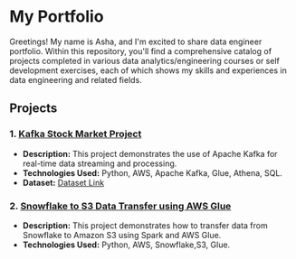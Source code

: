 # My Portfolio
Greetings! My name is Asha, and I'm excited to share data engineer portfolio. Within this repository, you'll find a comprehensive catalog of projects completed in various data analytics/engineering courses or self development exercises, each of which shows my skills and experiences in data engineering and related fields.

## Projects

### 1. [Kafka Stock Market Project](https://github.com/AshaRavilla/stock-market-kafka-data-engineering-project)
- **Description:** This project demonstrates the use of Apache Kafka for real-time data streaming and processing.
- **Technologies Used:** Python, AWS, Apache Kafka, Glue, Athena, SQL.
- **Dataset:** [Dataset Link](https://github.com/AshaRavilla/stock-market-kafka-data-engineering-project/blob/main/indexProcessed.csv)

### 2. [Snowflake to S3 Data Transfer using AWS Glue](https://github.com/AshaRavilla/snowflake-to-s3-data-transfer)
- **Description:** This project demonstrates how to transfer data from Snowflake to Amazon S3 using Spark and AWS Glue.
- **Technologies Used:** Python, AWS, Snowflake,S3, Glue.


<!-- ## About Me
A brief introduction about yourself, your skills, experiences, and what you are passionate about.-->



